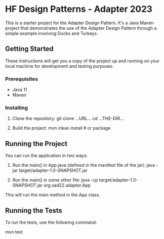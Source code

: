 # HF Design Patterns - Adapter 2023

This is a starter project for the Adapter Design Pattern. It's a Java Maven project that demonstrates the use of the Adapter Design Pattern through a simple example involving Ducks and Turkeys.

## Getting Started

These instructions will get you a copy of the project up and running on your local machine for development and testing purposes.

### Prerequisites

- Java 11
- Maven

### Installing

1. Clone the repository:
git clone ...URL...
cd ...THE-DIR...

2. Build the project:
mvn clean install # or package

## Running the Project

You can run the application in two ways:

1. Run the main() in App.java (defined in the manifest file of the jar):
java -jar target/adapter-1.0-SNAPSHOT.jar

2. Run the main() in some other file:
java -cp target/adapter-1.0-SNAPSHOT.jar org.sad22.adapter.App

This will run the main method in the App class.

## Running the Tests
To run the tests, use the following command:

mvn test
